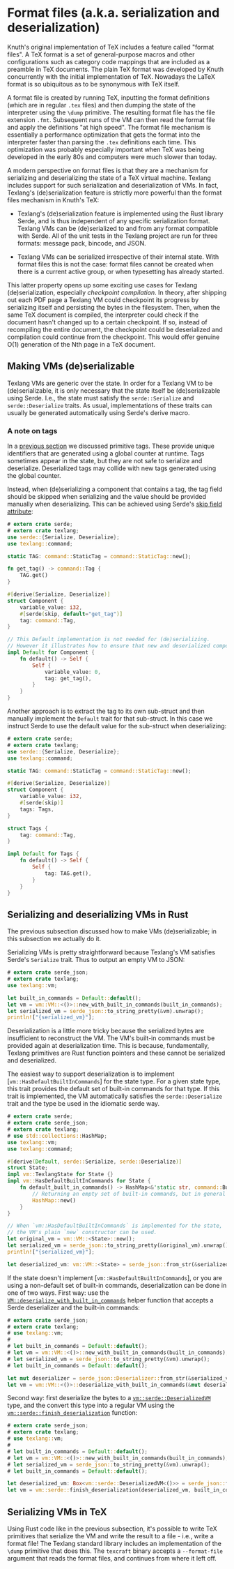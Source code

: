 # Format files (a.k.a. serialization and deserialization)

Knuth's original implementation of TeX includes a feature called "format files".
A TeX format is a set of general-purpose macros and other configurations such as category code mappings
    that are included as a preamble in TeX documents.
The plain TeX format was developed by Knuth concurrently with the initial implementation of TeX.
Nowadays the LaTeX format is so ubiquitous as to be synonymous with TeX itself.

A format file is created by running TeX, inputting the format definitions (which are in regular `.tex` files)
    and then dumping the state of the interpreter using the `\dump` primitive.
The resulting format file has the file extension `.fmt`.
Subsequent runs of the VM can then read the format file and apply the definitions "at high speed".
The format file mechanism is essentially a performance optimization that gets
    the format into the interpreter faster than parsing the `.tex` definitions each time.
This optimization was probably especially important when TeX was being developed in the early 80s
    and computers were much slower than today.

A modern perspective on format files is that they are a mechanism for serializing and
    deserializing the state of a TeX virtual machine.
Texlang includes support for such serialization and deserialization of VMs.
In fact, Texlang's (de)serialization feature is strictly more powerful than the
    format files mechanism in Knuth's TeX:

- Texlang's (de)serialization feature is implemented using the Rust library Serde,
    and is thus independent of any specific serialization format.
    Texlang VMs can be (de)serialized to and from any format compatible with Serde.
    All of the unit tests in the Texlang project are run for three formats:
        message pack, bincode, and JSON.

- Texlang VMs can be serialized irrespective of their internal state.
    With format files this is not the case:
        format files cannot be created when there is a current active group,
        or when typesetting has already started.

This latter property opens up some exciting use cases for Texlang (de)serialization,
    especially _checkpoint compilation_.
In theory, after shipping out each PDF page a Texlang VM could checkpoint its progress
    by serializing itself and persisting the bytes in the filesystem.
Then, when the same TeX document is compiled,
    the interpreter could check if the document hasn't changed up to a certain checkpoint.
If so, instead of recompiling the entire document, the checkpoint could
    be deserialized and compilation could continue from the checkpoint.
This would offer genuine O(1) generation of the Nth page in a TeX document.

## Making VMs (de)serializable

Texlang VMs are generic over the state.
In order for a Texlang VM to be (de)serializable, it is only necessary
    that the state itself be (de)serializable using Serde.
I.e., the state must satisfy the `serde::Serialize` and `serde::Deserialize` traits.
As usual, implementations of these traits can usually be generated automatically using Serde's derive macro.

### A note on tags

In a [previous section](05-primitive-tags.md) we discussed primitive tags.
These provide unique identifiers that are generated using a global counter at runtime.
Tags sometimes appear in the state, but they are not safe to serialize and deserialize.
Deserialized tags may collide with new tags generated using the global counter.

Instead, when (de)serializing a component that contains a tag,
    the tag field should be skipped when serializing
    and the value should be provided manually when deserializing.
This can be achieved using Serde's [skip field attribute](https://serde.rs/field-attrs.html#skip):

```rust
# extern crate serde;
# extern crate texlang;
use serde::{Serialize, Deserialize};
use texlang::command;

static TAG: command::StaticTag = command::StaticTag::new();

fn get_tag() -> command::Tag {
    TAG.get()
}

#[derive(Serialize, Deserialize)]
struct Component {
    variable_value: i32,
    #[serde(skip, default="get_tag")]
    tag: command::Tag,
}

// This Default implementation is not needed for (de)serializing.
// However it illustrates how to ensure that new and deserialized components have the same tag.
impl Default for Component {
    fn default() -> Self {
        Self {
            variable_value: 0,
            tag: get_tag(),
        }
    }
}
```

Another approach is to extract the tag to its own sub-struct
    and then manually implement the `Default` trait for that sub-struct.
In this case we instruct Serde to use the default value for the sub-struct when deserializing:

```rust
# extern crate serde;
# extern crate texlang;
use serde::{Serialize, Deserialize};
use texlang::command;

static TAG: command::StaticTag = command::StaticTag::new();

#[derive(Serialize, Deserialize)]
struct Component {
    variable_value: i32,
    #[serde(skip)]
    tags: Tags,
}

struct Tags {
    tag: command::Tag,
}

impl Default for Tags {
    fn default() -> Self {
        Self {
            tag: TAG.get(),
        }
    }
}
```

## Serializing and deserializing VMs in Rust

The previous subsection discussed how to make VMs (de)serializable;
    in this subsection we actually do it.

Serializing VMs is pretty straightforward because Texlang's VM satisfies Serde's
    `Serialize` trait.
Thus to output an empty VM to JSON:

```rust
# extern crate serde_json;
# extern crate texlang;
use texlang::vm;

let built_in_commands = Default::default();
let vm = vm::VM::<()>::new_with_built_in_commands(built_in_commands);
let serialized_vm = serde_json::to_string_pretty(&vm).unwrap();
println!["{serialized_vm}"];
```

Deserialization is a little more tricky because the serialized bytes
    are insufficient to reconstruct the VM.
The VM's built-in commands must be provided again at deserialization time.
This is because, fundamentally, Texlang primitives are Rust function pointers
    and these cannot be serialized and deserialized.

The easiest way to support deserialization is to implement [`vm::HasDefaultBuiltInCommands`]
    for the state type.
For a given state type, this trait provides the default set of built-in commands for that type.
If this trait is implemented, the VM automatically satisfies the `serde::Deserialize`
    trait and the type be used in the idiomatic serde way.

```rust
# extern crate serde;
# extern crate serde_json;
# extern crate texlang;
# use std::collections::HashMap;
use texlang::vm;
use texlang::command;

#[derive(Default, serde::Serialize, serde::Deserialize)]
struct State;
impl vm::TexlangState for State {}
impl vm::HasDefaultBuiltInCommands for State {
    fn default_built_in_commands() -> HashMap<&'static str, command::BuiltIn<Self>> {
        // Returning an empty set of built-in commands, but in general this will be non-empty.
        HashMap::new()
    }
}

// When `vm::HasDefaultBuiltInCommands` is implemented for the state,
// the VM's plain `new` constructor can be used.
let original_vm = vm::VM::<State>::new();
let serialized_vm = serde_json::to_string_pretty(&original_vm).unwrap();
println!["{serialized_vm}"];

let deserialized_vm: vm::VM::<State> = serde_json::from_str(&serialized_vm).unwrap();
```

If the state doesn't implement [`vm::HasDefaultBuiltInCommands`],
    or you are using a non-default set of built-in commands,
    deserialization can be done in one of two ways.
First way: use the [`VM::deserialize_with_built_in_commands`]() helper function that
    accepts a Serde deserializer and the built-in commands:

```rust
# extern crate serde_json;
# extern crate texlang;
# use texlang::vm;
#
# let built_in_commands = Default::default();
# let vm = vm::VM::<()>::new_with_built_in_commands(built_in_commands);
# let serialized_vm = serde_json::to_string_pretty(&vm).unwrap();
# let built_in_commands = Default::default();

let mut deserializer = serde_json::Deserializer::from_str(&serialized_vm);
let vm = vm::VM::<()>::deserialize_with_built_in_commands(&mut deserializer, built_in_commands);
```

Second way: first deserialize the bytes to a [`vm::serde::DeserializedVM`]() type,
    and the convert this type into a regular VM using the [`vm::serde::finish_deserialization`]() function:

```rust
# extern crate serde_json;
# extern crate texlang;
# use texlang::vm;
#
# let built_in_commands = Default::default();
# let vm = vm::VM::<()>::new_with_built_in_commands(built_in_commands);
# let serialized_vm = serde_json::to_string_pretty(&vm).unwrap();
# let built_in_commands = Default::default();

let deserialized_vm: Box<vm::serde::DeserializedVM<()>> = serde_json::from_str(&serialized_vm).unwrap();
let vm = vm::serde::finish_deserialization(deserialized_vm, built_in_commands);
```


## Serializing VMs in TeX

Using Rust code like in the previous subsection,
    it's possible to write TeX primitives that serialize the VM and write the result to a file -
    i.e., write a format file!
The Texlang standard library includes an implementation of the `\dump` primitive that does this.
The `texcraft` binary accepts a `--format-file` argument that reads the format files,
    and continues from where it left off.
